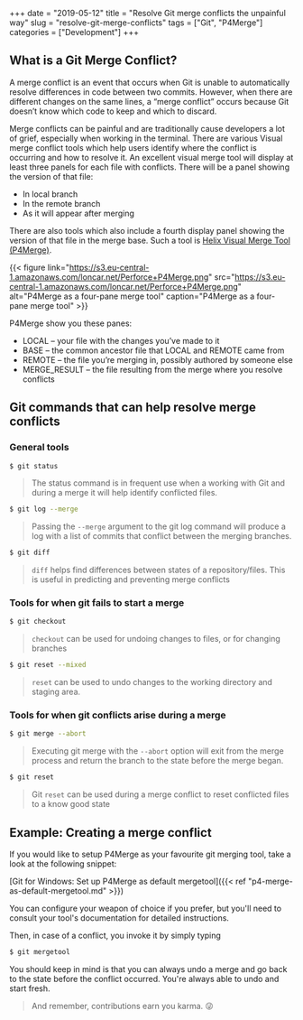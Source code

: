+++
date = "2019-05-12"
title = "Resolve Git merge conflicts the unpainful way"
slug = "resolve-git-merge-conflicts"
tags = ["Git", "P4Merge"]
categories = ["Development"]
+++

## What is a Git Merge Conflict?

A merge conflict is an event that occurs when Git is unable to automatically resolve differences in code between two commits. However, when there are different changes on the same lines, a “merge conflict” occurs because Git doesn’t know which code to keep and which to discard.

Merge conflicts can be painful and are traditionally cause developers a lot of grief, especially when working in the terminal. There are various Visual merge conflict tools which help users identify where the conflict is occurring and how to resolve it. An excellent visual merge tool will display at least three panels for each file with conflicts. There will be a panel showing the version of that file:

* In local branch
* In the remote branch
* As it will appear after merging

There are also tools which also include a fourth display panel showing the version of that file in the merge base. Such a tool is [Helix Visual Merge Tool (P4Merge)](https://www.perforce.com/downloads/visual-merge-tool).


{{< figure link="https://s3.eu-central-1.amazonaws.com/loncar.net/Perforce+P4Merge.png" src="https://s3.eu-central-1.amazonaws.com/loncar.net/Perforce+P4Merge.png" alt="P4Merge as a four-pane merge tool" caption="P4Merge as a four-pane merge tool" >}}

P4Merge show you these panes:

* LOCAL – your file with the changes you’ve made to it
* BASE – the common ancestor file that LOCAL and REMOTE came from
* REMOTE – the file you’re merging in, possibly authored by someone else
* MERGE_RESULT – the file resulting from the merge where you resolve conflicts

## Git commands that can help resolve merge conflicts

### General tools

```bash
$ git status
```
> The status command is in frequent use when a working with Git and during a merge it will help identify conflicted files.

```bash
$ git log --merge
```
> Passing the `--merge` argument to the git log command will produce a log with a list of commits that conflict between the merging branches.

```bash
$ git diff
```
> `diff` helps find differences between states of a repository/files. This is useful in predicting and preventing merge conflicts

### Tools for when git fails to start a merge

```bash
$ git checkout
```
> `checkout` can be used for undoing changes to files, or for changing branches

```bash
$ git reset --mixed
```
> `reset` can be used to undo changes to the working directory and staging area.

### Tools for when git conflicts arise during a merge

```bash
$ git merge --abort
```

> Executing git merge with the `--abort` option will exit from the merge process and return the branch to the state before the merge began.

```bash
$ git reset
```

> Git `reset` can be used during a merge conflict to reset conflicted files to a know good state

## Example: Creating a merge conflict

<script src="https://embed.cacher.io/d4566a840e37fb44fdac1d940f2b48f52b5faf43.js?a=ce8f75fb31c151d6a24cdd9aac8cd4ae"></script>

If you would like to setup P4Merge as your favourite git merging tool, take a look at the following snippet: 

[Git for Windows: Set up P4Merge as default mergetool]({{< ref "p4-merge-as-default-mergetool.md" >}})

You can configure your weapon of choice if you prefer, but you'll need to consult your tool's documentation for detailed instructions.

Then, in case of a conflict, you invoke it by simply typing

```bash
$ git mergetool
```

You should keep in mind is that you can always undo a merge and go back to the state before the conflict occurred. You're always able to undo and start fresh.

> And remember, contributions earn you karma. 😜
